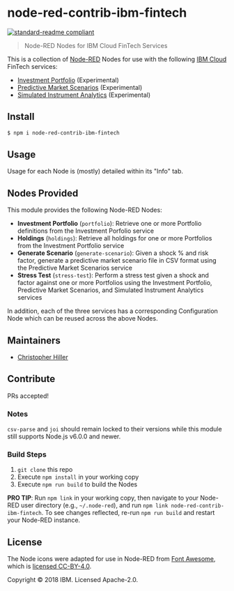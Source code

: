 # node-red-contrib-ibm-fintech

[![standard-readme compliant](https://img.shields.io/badge/standard--readme-OK-green.svg?style=flat-square)](https://github.com/RichardLitt/standard-readme)

> Node-RED Nodes for IBM Cloud FinTech Services

This is a collection of [Node-RED](https://nodered.org) Nodes for use with the following [IBM Cloud](https://www.ibm.com/cloud/) FinTech services:

- [Investment Portfolio](https://console.bluemix.net/catalog/services/investment-portfolio) (Experimental)
- [Predictive Market Scenarios](https://console.bluemix.net/catalog/services/predictive-market-scenarios) (Experimental)
- [Simulated Instrument Analytics](https://console.bluemix.net/catalog/services/simulated-instrument-analytics) (Experimental)

## Install

```bash
$ npm i node-red-contrib-ibm-fintech
```

## Usage

Usage for each Node is (mostly) detailed within its "Info" tab.

## Nodes Provided

This module provides the following Node-RED Nodes:

- **Investment Portfolio** (`portfolio`): Retrieve one or more Portfolio definitions from the Investment Porfolio service
- **Holdings** (`holdings`): Retrieve all holdings for one or more Portfolios from the Investment Portfolio service
- **Generate Scenario** (`generate-scenario`): Given a shock % and risk factor, generate a predictive market scenario file in CSV format using the Predictive Market Scenarios service
- **Stress Test** (`stress-test`): Perform a stress test given a shock and factor against one or more Portfolios using the Investment Portfolio, Predictive Market Scenarios, and Simulated Instrument Analytics services

In addition, each of the three services has a corresponding Configuration Node which can be reused across the above Nodes.

## Maintainers

- [Christopher Hiller](https://github.com/boneskull)

## Contribute

PRs accepted!

### Notes

`csv-parse` and `joi` should remain locked to their versions while this module still supports Node.js v6.0.0 and newer.

### Build Steps

1. `git clone` this repo
1. Execute `npm install` in your working copy
1. Execute `npm run build` to build the Nodes

**PRO TIP**: Run `npm link` in your working copy, then navigate to your Node-RED user directory (e.g., `~/.node-red`), and run `npm link node-red-contrib-ibm-fintech`. To see changes reflected, re-run `npm run build` and restart your Node-RED instance.

## License

The Node icons were adapted for use in Node-RED from [Font Awesome](https://fontawesome.com), which is [licensed CC-BY-4.0](https://fontawesome.com/license).

Copyright © 2018 IBM. Licensed Apache-2.0.
